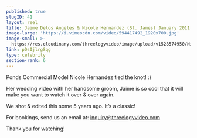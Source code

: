 ```yaml
---
published: true
slugID: 41
layout: reel
title: Jaime Delos Angeles & Nicole Hernandez (St. James) January 2011
image-large: 'https://i.vimeocdn.com/video/594417492_1920x700.jpg'
image-small: >-
  https://res.cloudinary.com/threelogyvideo/image/upload/v1528574950/Nicole_2.jpg
link: pDsIjlrgSqg
type: celebrity
section-rank: 6
---
```

Ponds Commercial Model Nicole Hernandez tied the knot! :)

Her wedding video with her handsome groom, Jaime is so cool that it will make you want to watch it over & over again. 

We shot & edited this some 5 years ago. It’s a classic!

For bookings, send us an email at: inquiry@threelogyvideo.com

Thank you for watching!
